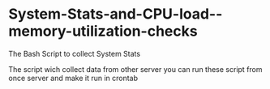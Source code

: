 System-Stats-and-CPU-load--memory-utilization-checks
====================================================

The Bash Script to collect System Stats

The script wich collect data from other server you can run these script from once server and make it run in crontab 

